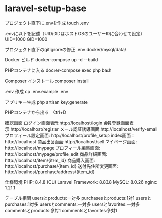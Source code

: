 # laravel-setup-base
プロジェクト直下に.envを作成
touch .env

.envに以下を記述（UID/GIDはホストOSのユーザーIDに合わせて設定）
UID=1000
GID=1000

プロジェクト直下のgitignoreの修正
.env
docker/mysql/data/

Docker ビルド 
docker-compose up -d --build

PHPコンテナに入る 
docker-compose exec php bash

Composer インストール 
composer install

.env 作成 
cp .env.example .env

アプリキー生成 
php artisan key:generate

PHPコンテナから出る　Ctrl+D

確認画面
ログイン画面表示:http://localhost/login
会員登録画面表示:http://localhost/register
メール認証誘導画面:http://localhost/verify-email
プロフィール設定画面: http://localhost/profile_setup
index画面：http://localhost
商品出品画面:http://localhost/sell
マイページ画面: http://localhost/mypage
プロフィール編集画面: http://localhost/mypage/profile_edit
商品詳細画面: http://localhost/item/{item_id}
商品購入画面: http://localhost/purchase/{item_id}
送付先住所変更画面: http://localhost/purchase/address/{item_id}


仕様環境
PHP: 8.4.8 (CLI)
Laravel Framework: 8.83.8 
MySQL: 8.0.26
nginx: 1.21.1

テーブル相関
usersとproducts:一対多
purchasesとproducts:1対1
usersとpurchases:1対多
usersとcomments:一対多
usersとfavorites:一対多
commentsとproducts:多対1
commentsとfavorites:多対1
